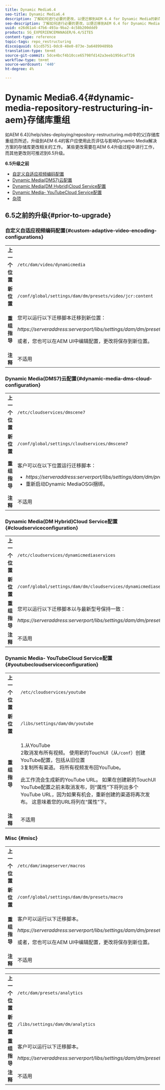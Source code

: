 ```yaml
---
title: Dynamic Media6.4
seo-title: Dynamic Media6.4
description: 了解如何进行必要的更改，以便迁移到AEM 6.4 for Dynamic Media的新存储库结构。
seo-description: 了解如何进行必要的更改，以便迁移到AEM 6.4 for Dynamic Media的新存储库结构。
uuid: e26d61a4-47b6-493a-9ba2-4c58b200ddd9
products: SG_EXPERIENCEMANAGER/6.4/SITES
content-type: reference
topic-tags: repo_restructuring
discoiquuid: 61cd5751-0dc8-48e0-873e-3a64899489bb
translation-type: tm+mt
source-git-commit: 5dce4bcf4b10cce65798fd142a3eeb1956caf726
workflow-type: tm+mt
source-wordcount: '440'
ht-degree: 4%

---
```



# Dynamic Media6.4{#dynamic-media-repository-restructuring-in-aem}存储库重组

如AEM 6.4](/help/sites-deploying/repository-restructuring.md)中的父[存储库重组页所述，升级到AEM 6.4的客户应使用此页评估与影响Dynamic Media解决方案的存储库更改相关的工作。 某些更改需要在AEM 6.4升级过程中进行工作，而其他更改则可推迟到6.5升级。

**6.5升级之前**

* [自定义自适应视频编码配置](/help/sites-deploying/dynamicmedia-repository-restructuring-in-aem-6-4.md#custom-adaptive-video-encoding-configurations)
* [Dynamic Media(DMS7)云配置](/help/sites-deploying/dynamicmedia-repository-restructuring-in-aem-6-4.md#dynamic-media-dms-cloud-configuration)
* [Dynamic Media(DM Hybrid)Cloud Service配置](/help/sites-deploying/dynamicmedia-repository-restructuring-in-aem-6-4.md#cloudserviceconfiguration)
* [Dynamic Media- YouTubeCloud Service配置](/help/sites-deploying/dynamicmedia-repository-restructuring-in-aem-6-4.md#youtubecloudserviceconfiguration)
* [杂项](/help/sites-deploying/dynamicmedia-repository-restructuring-in-aem-6-4.md#misc)

## 6.5之前的升级{#prior-to-upgrade}

### 自定义自适应视频编码配置{#custom-adaptive-video-encoding-configurations}

<table> 
 <tbody>
  <tr>
   <td><strong>上一个位置</strong></td> 
   <td><code>/etc/dam/video/dynamicmedia</code></td> 
  </tr>
  <tr>
   <td><strong>新位置</strong></td> 
   <td><code>/conf/global/settings/dam/dm/presets/video/jcr:content</code></td> 
  </tr>
  <tr>
   <td><strong>重组指导</strong></td> 
   <td><p>您可以运行以下迁移脚本迁移到新位置：</p> <p><em>https://serveraddress:serverport/libs/settings/dam/dm/presets.migratedmcontent.json</em></p> <p>或者，您也可以在AEM UI中编辑配置，更改将保存到新位置。</p> </td> 
  </tr>
  <tr>
   <td><strong>注释</strong></td> 
   <td>不适用<br /> </td> 
  </tr>
 </tbody>
</table>

### Dynamic Media(DMS7)云配置{#dynamic-media-dms-cloud-configuration}

<table> 
 <tbody>
  <tr>
   <td><strong>上一个位置</strong></td> 
   <td><code>/etc/cloudservices/dmscene7</code></td> 
  </tr>
  <tr>
   <td><strong>新位置</strong></td> 
   <td><code>/conf/global/settings/cloudservices/dmscene7</code></td> 
  </tr>
  <tr>
   <td><strong>重组指导</strong></td> 
   <td><p>客户可以在以下位置运行迁移脚本：<br /> </p> 
    <ul> 
     <li><em>https://serveraddress:serverport/libs/settings/dam/dm/presets.migratedmcontent.json</em></li> 
     <li>重新启动Dynamic MediaOSGi捆绑。</li> 
    </ul> </td> 
  </tr>
  <tr>
   <td><strong>注释</strong></td> 
   <td>不适用</td> 
  </tr>
 </tbody>
</table>

### Dynamic Media(DM Hybrid)Cloud Service配置{#cloudserviceconfiguration}

<table> 
 <tbody>
  <tr>
   <td><strong>上一个位置</strong></td> 
   <td><code>/etc/cloudservices/dynamicmediaservices</code></td> 
  </tr>
  <tr>
   <td><strong>新位置</strong></td> 
   <td><code>/conf/global/settings/dam/dm/cloudservices/dynamicmediaservices</code></td> 
  </tr>
  <tr>
   <td><strong>重组指导</strong></td> 
   <td><p>您可以运行以下迁移脚本以与最新型号保持一致：</p> <p><em>https://serveraddress:serverport/libs/settings/dam/dm/presets.migratedmcontent.jso</em></p> </td> 
  </tr>
  <tr>
   <td><strong>注释</strong></td> 
   <td>不适用<br /> </td> 
  </tr>
 </tbody>
</table>

### Dynamic Media- YouTubeCloud Service配置{#youtubecloudserviceconfiguration}

<table> 
 <tbody>
  <tr>
   <td><strong>上一个位置</strong></td> 
   <td><code>/etc/cloudservices/youtube</code></td> 
  </tr>
  <tr>
   <td><strong>新位置</strong></td> 
   <td><code>/libs/settings/dam/dm/youtube</code></td> 
  </tr>
  <tr>
   <td><strong>重组指导</strong></td> 
   <td><p>1.从YouTube<br /> 2取消发布所有视频。 使用新的TouchUI（从<code>/conf</code>）创建YouTube配置，包括从旧位置<br /> 3复制所有渠道。 将所有视频发布回YouTube。</p> <p>此工作流会生成新的YouTube URL。 如果在创建新的TouchUI YouTube配置之前未取消发布，则“属性”下将列出多个YouTube URL，因为如果有机会，重新创建的渠道将再次发布。 这意味着您的URL将列在“属性”下。</p> </td> 
  </tr>
  <tr>
   <td><strong>注释</strong></td> 
   <td>不适用<br /> </td> 
  </tr>
 </tbody>
</table>

### Misc {#misc}

<table> 
 <tbody>
  <tr>
   <td><strong>上一个位置</strong></td> 
   <td><code>/etc/dam/imageserver/macros</code></td> 
  </tr>
  <tr>
   <td><strong>新位置</strong></td> 
   <td><code>/conf/global/settings/dam/dm/presets/macro</code></td> 
  </tr>
  <tr>
   <td><strong>重组指导</strong></td> 
   <td><p>客户可以运行以下迁移脚本。</p> <p><em>https://serveraddress:serverport/libs/settings/dam/dm/presets.migratedmcontent.json</em></p> <p>或者，您也可以在AEM UI中编辑配置，更改将保存到新位置。</p> </td> 
  </tr>
  <tr>
   <td><strong>注释</strong></td> 
   <td>不适用</td> 
  </tr>
 </tbody>
</table>

<table> 
 <tbody>
  <tr>
   <td><strong>上一个位置</strong></td> 
   <td><code>/etc/dam/presets/analytics</code></td> 
  </tr>
  <tr>
   <td><strong>新位置</strong></td> 
   <td><code>/libs/settings/dam/dm/analytics</code></td> 
  </tr>
  <tr>
   <td><strong>重组指导</strong></td> 
   <td><p>客户可以运行以下迁移脚本。</p> <p><em>https://serveraddress:serverport/libs/settings/dam/dm/presets.migratedmcontent.json</em></p> </td> 
  </tr>
  <tr>
   <td><strong>注释</strong></td> 
   <td>不适用</td> 
  </tr>
 </tbody>
</table>

